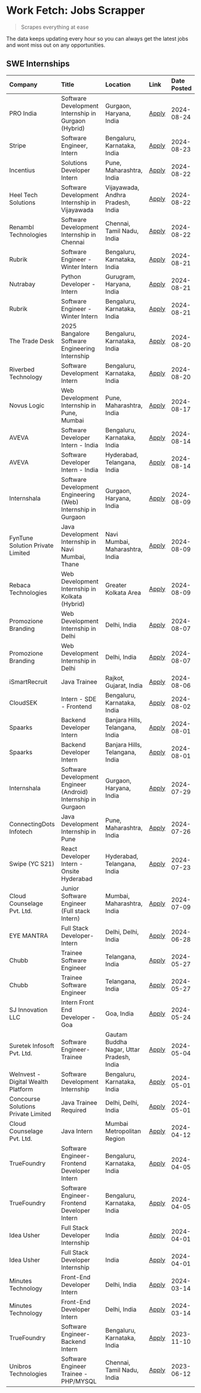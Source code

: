 # Work Fetch: Jobs Scrapper
> Scrapes everything at ease

The data keeps updating every hour so you can always get the latest jobs and wont miss out on any opportunities.

## SWE Internships
<!--START_SECTION:workfetch-->
| Company                             | Title                                                         | Location                                  | Link                                                                                                                                                                                                                                                                                     | Date Posted   |
|:------------------------------------|:--------------------------------------------------------------|:------------------------------------------|:-----------------------------------------------------------------------------------------------------------------------------------------------------------------------------------------------------------------------------------------------------------------------------------------|:--------------|
| PRO India                           | Software Development Internship in Gurgaon (Hybrid)           | Gurgaon, Haryana, India                   | [Apply](https://in.linkedin.com/jobs/view/software-development-internship-in-gurgaon-hybrid-at-pro-india-4009587664?position=53&pageNum=0&refId=XGE1ga50wSwK%2BoWfh7q2TA%3D%3D&trackingId=UjwC4%2BlotA1BbXiK6jZf9w%3D%3D&trk=public_jobs_jserp-result_search-card)                       | 2024-08-24    |
| Stripe                              | Software Engineer, Intern                                     | Bengaluru, Karnataka, India               | [Apply](https://in.linkedin.com/jobs/view/software-engineer-intern-at-stripe-4008214242?position=2&pageNum=0&refId=XGE1ga50wSwK%2BoWfh7q2TA%3D%3D&trackingId=KdvH9PPaubWVredTXquV9w%3D%3D&trk=public_jobs_jserp-result_search-card)                                                      | 2024-08-23    |
| Incentius                           | Solutions Developer Intern                                    | Pune, Maharashtra, India                  | [Apply](https://in.linkedin.com/jobs/view/solutions-developer-intern-at-incentius-4005695869?position=36&pageNum=0&refId=XGE1ga50wSwK%2BoWfh7q2TA%3D%3D&trackingId=2pL437jj9IsvusLVqNfPzQ%3D%3D&trk=public_jobs_jserp-result_search-card)                                                | 2024-08-22    |
| Heel Tech Solutions                 | Software Development Internship in Vijayawada                 | Vijayawada, Andhra Pradesh, India         | [Apply](https://in.linkedin.com/jobs/view/software-development-internship-in-vijayawada-at-heel-tech-solutions-4007906692?position=46&pageNum=0&refId=XGE1ga50wSwK%2BoWfh7q2TA%3D%3D&trackingId=UbibNw2mvIQZ4yMy2s8lag%3D%3D&trk=public_jobs_jserp-result_search-card)                   | 2024-08-22    |
| Renambl Technologies                | Software Development Internship in Chennai                    | Chennai, Tamil Nadu, India                | [Apply](https://in.linkedin.com/jobs/view/software-development-internship-in-chennai-at-renambl-technologies-4007910299?position=56&pageNum=0&refId=XGE1ga50wSwK%2BoWfh7q2TA%3D%3D&trackingId=ipCPYUO2OWmwlbhlDH7KJQ%3D%3D&trk=public_jobs_jserp-result_search-card)                     | 2024-08-22    |
| Rubrik                              | Software Engineer - Winter Intern                             | Bengaluru, Karnataka, India               | [Apply](https://in.linkedin.com/jobs/view/software-engineer-winter-intern-at-rubrik-4006567784?position=27&pageNum=0&refId=XGE1ga50wSwK%2BoWfh7q2TA%3D%3D&trackingId=YYzeoatXjtxAxPB9s5RBzQ%3D%3D&trk=public_jobs_jserp-result_search-card)                                              | 2024-08-21    |
| Nutrabay                            | Python Developer - Intern                                     | Gurugram, Haryana, India                  | [Apply](https://in.linkedin.com/jobs/view/python-developer-intern-at-nutrabay-4003909226?position=55&pageNum=0&refId=XGE1ga50wSwK%2BoWfh7q2TA%3D%3D&trackingId=6ZeGhSsmypWtb7BsKTAzgw%3D%3D&trk=public_jobs_jserp-result_search-card)                                                    | 2024-08-21    |
| Rubrik                              | Software Engineer - Winter Intern                             | Bengaluru, Karnataka, India               | [Apply](https://in.linkedin.com/jobs/view/software-engineer-winter-intern-at-rubrik-4006567784?position=2&pageNum=2&refId=gZnMzblkRnDPMT4vzQIDLQ%3D%3D&trackingId=CsJebK%2FWrfCUut4J%2B73V8Q%3D%3D&trk=public_jobs_jserp-result_search-card)                                             | 2024-08-21    |
| The Trade Desk                      | 2025 Bangalore Software Engineering Internship                | Bengaluru, Karnataka, India               | [Apply](https://in.linkedin.com/jobs/view/2025-bangalore-software-engineering-internship-at-the-trade-desk-3987456531?position=11&pageNum=0&refId=XGE1ga50wSwK%2BoWfh7q2TA%3D%3D&trackingId=l12GoKG3gVpKoZoB1o951w%3D%3D&trk=public_jobs_jserp-result_search-card)                       | 2024-08-20    |
| Riverbed Technology                 | Software Development Intern                                   | Bengaluru, Karnataka, India               | [Apply](https://in.linkedin.com/jobs/view/software-development-intern-at-riverbed-technology-4004467559?position=43&pageNum=0&refId=XGE1ga50wSwK%2BoWfh7q2TA%3D%3D&trackingId=S2WTDcDGLQIfS4AIgdSUaw%3D%3D&trk=public_jobs_jserp-result_search-card)                                     | 2024-08-20    |
| Novus Logic                         | Web Development Internship in Pune, Mumbai                    | Pune, Maharashtra, India                  | [Apply](https://in.linkedin.com/jobs/view/web-development-internship-in-pune-mumbai-at-novus-logic-4003713081?position=60&pageNum=0&refId=XGE1ga50wSwK%2BoWfh7q2TA%3D%3D&trackingId=pJmo7eocq8QBop43zSCcpQ%3D%3D&trk=public_jobs_jserp-result_search-card)                               | 2024-08-17    |
| AVEVA                               | Software Developer Intern - India                             | Bengaluru, Karnataka, India               | [Apply](https://in.linkedin.com/jobs/view/software-developer-intern-india-at-aveva-3998279987?position=10&pageNum=0&refId=XGE1ga50wSwK%2BoWfh7q2TA%3D%3D&trackingId=oqKBNpWZjQayUaoLy3zvfw%3D%3D&trk=public_jobs_jserp-result_search-card)                                               | 2024-08-14    |
| AVEVA                               | Software Developer Intern - India                             | Hyderabad, Telangana, India               | [Apply](https://in.linkedin.com/jobs/view/software-developer-intern-india-at-aveva-3998281598?position=13&pageNum=0&refId=XGE1ga50wSwK%2BoWfh7q2TA%3D%3D&trackingId=9GaYPD63PeBvOpOYrHcKuQ%3D%3D&trk=public_jobs_jserp-result_search-card)                                               | 2024-08-14    |
| Internshala                         | Software Development Engineering (Web) Internship in Gurgaon  | Gurgaon, Haryana, India                   | [Apply](https://in.linkedin.com/jobs/view/software-development-engineering-web-internship-in-gurgaon-at-internshala-3997620471?position=4&pageNum=0&refId=XGE1ga50wSwK%2BoWfh7q2TA%3D%3D&trackingId=u%2BNrLIol2QXxo5YbvcuwPA%3D%3D&trk=public_jobs_jserp-result_search-card)             | 2024-08-09    |
| FynTune Solution Private Limited    | Java Development Internship in Navi Mumbai, Thane             | Navi Mumbai, Maharashtra, India           | [Apply](https://in.linkedin.com/jobs/view/java-development-internship-in-navi-mumbai-thane-at-fyntune-solution-private-limited-3997617373?position=19&pageNum=0&refId=XGE1ga50wSwK%2BoWfh7q2TA%3D%3D&trackingId=TdmJ1Vzgf3JQ%2FBL485VKGw%3D%3D&trk=public_jobs_jserp-result_search-card) | 2024-08-09    |
| Rebaca Technologies                 | Web Development Internship in Kolkata (Hybrid)                | Greater Kolkata Area                      | [Apply](https://in.linkedin.com/jobs/view/web-development-internship-in-kolkata-hybrid-at-rebaca-technologies-3997621369?position=44&pageNum=0&refId=XGE1ga50wSwK%2BoWfh7q2TA%3D%3D&trackingId=CSo05mNemHSWJYbObRHkbA%3D%3D&trk=public_jobs_jserp-result_search-card)                    | 2024-08-09    |
| Promozione Branding                 | Web Development Internship in Delhi                           | Delhi, India                              | [Apply](https://in.linkedin.com/jobs/view/web-development-internship-in-delhi-at-promozione-branding-3995559880?position=29&pageNum=0&refId=XGE1ga50wSwK%2BoWfh7q2TA%3D%3D&trackingId=O8VsLAXxRUx6kqoiX%2Bu6Sg%3D%3D&trk=public_jobs_jserp-result_search-card)                           | 2024-08-07    |
| Promozione Branding                 | Web Development Internship in Delhi                           | Delhi, India                              | [Apply](https://in.linkedin.com/jobs/view/web-development-internship-in-delhi-at-promozione-branding-3995559880?position=4&pageNum=2&refId=gZnMzblkRnDPMT4vzQIDLQ%3D%3D&trackingId=wqEAz7W%2FB2y24pmsA%2BM%2FBQ%3D%3D&trk=public_jobs_jserp-result_search-card)                          | 2024-08-07    |
| iSmartRecruit                       | Java Trainee                                                  | Rajkot, Gujarat, India                    | [Apply](https://in.linkedin.com/jobs/view/java-trainee-at-ismartrecruit-3992301825?position=38&pageNum=0&refId=XGE1ga50wSwK%2BoWfh7q2TA%3D%3D&trackingId=Xr35k1U0lTyTTwGkLhEE5Q%3D%3D&trk=public_jobs_jserp-result_search-card)                                                          | 2024-08-06    |
| CloudSEK                            | Intern - SDE - Frontend                                       | Bengaluru, Karnataka, India               | [Apply](https://in.linkedin.com/jobs/view/intern-sde-frontend-at-cloudsek-3991574495?position=25&pageNum=0&refId=XGE1ga50wSwK%2BoWfh7q2TA%3D%3D&trackingId=25CzLF9Mkkp1mnPwCTsHQg%3D%3D&trk=public_jobs_jserp-result_search-card)                                                        | 2024-08-02    |
| Spaarks                             | Backend Developer Intern                                      | Banjara Hills, Telangana, India           | [Apply](https://in.linkedin.com/jobs/view/backend-developer-intern-at-spaarks-3990226465?position=31&pageNum=0&refId=XGE1ga50wSwK%2BoWfh7q2TA%3D%3D&trackingId=YWRXxT1XfJ7DPPU1SpTV6A%3D%3D&trk=public_jobs_jserp-result_search-card)                                                    | 2024-08-01    |
| Spaarks                             | Backend Developer Intern                                      | Banjara Hills, Telangana, India           | [Apply](https://in.linkedin.com/jobs/view/backend-developer-intern-at-spaarks-3990226465?position=6&pageNum=2&refId=gZnMzblkRnDPMT4vzQIDLQ%3D%3D&trackingId=zA0%2FXEGCyAnpq8%2FDzEymEw%3D%3D&trk=public_jobs_jserp-result_search-card)                                                   | 2024-08-01    |
| Internshala                         | Software Development Engineer (Android) Internship in Gurgaon | Gurgaon, Haryana, India                   | [Apply](https://in.linkedin.com/jobs/view/software-development-engineer-android-internship-in-gurgaon-at-internshala-3987153031?position=51&pageNum=0&refId=XGE1ga50wSwK%2BoWfh7q2TA%3D%3D&trackingId=1EfNLSnWJbDjifKdnEJ3hA%3D%3D&trk=public_jobs_jserp-result_search-card)             | 2024-07-29    |
| ConnectingDots Infotech             | Java Development Internship in Pune                           | Pune, Maharashtra, India                  | [Apply](https://in.linkedin.com/jobs/view/java-development-internship-in-pune-at-connectingdots-infotech-3983314097?position=42&pageNum=0&refId=XGE1ga50wSwK%2BoWfh7q2TA%3D%3D&trackingId=0fU3Y50O%2F2kiH5SvFA0p4g%3D%3D&trk=public_jobs_jserp-result_search-card)                       | 2024-07-26    |
| Swipe (YC S21)                      | React Developer Intern - Onsite Hyderabad                     | Hyderabad, Telangana, India               | [Apply](https://in.linkedin.com/jobs/view/react-developer-intern-onsite-hyderabad-at-swipe-yc-s21-3981326010?position=45&pageNum=0&refId=XGE1ga50wSwK%2BoWfh7q2TA%3D%3D&trackingId=2fTYn1tcOKxCkMytFc6f8w%3D%3D&trk=public_jobs_jserp-result_search-card)                                | 2024-07-23    |
| Cloud Counselage Pvt. Ltd.          | Junior Software Engineer (Full stack Intern)                  | Mumbai, Maharashtra, India                | [Apply](https://in.linkedin.com/jobs/view/junior-software-engineer-full-stack-intern-at-cloud-counselage-pvt-ltd-3967725851?position=21&pageNum=0&refId=XGE1ga50wSwK%2BoWfh7q2TA%3D%3D&trackingId=an5wMdCTEGbezmnMOKDlFA%3D%3D&trk=public_jobs_jserp-result_search-card)                 | 2024-07-09    |
| EYE MANTRA                          | Full Stack Developer- Intern                                  | Delhi, Delhi, India                       | [Apply](https://in.linkedin.com/jobs/view/full-stack-developer-intern-at-eye-mantra-3960988037?position=58&pageNum=0&refId=XGE1ga50wSwK%2BoWfh7q2TA%3D%3D&trackingId=4zPqmagmxgsVGrpedGpaQw%3D%3D&trk=public_jobs_jserp-result_search-card)                                              | 2024-06-28    |
| Chubb                               | Trainee Software Engineer                                     | Telangana, India                          | [Apply](https://in.linkedin.com/jobs/view/trainee-software-engineer-at-chubb-3955950075?position=35&pageNum=0&refId=XGE1ga50wSwK%2BoWfh7q2TA%3D%3D&trackingId=Lmj85KixA%2FZlaPgtn4TP4w%3D%3D&trk=public_jobs_jserp-result_search-card)                                                   | 2024-05-27    |
| Chubb                               | Trainee Software Engineer                                     | Telangana, India                          | [Apply](https://in.linkedin.com/jobs/view/trainee-software-engineer-at-chubb-3955950075?position=10&pageNum=2&refId=gZnMzblkRnDPMT4vzQIDLQ%3D%3D&trackingId=Z2V8jx6EwdeC3jJj9E%2FQ0Q%3D%3D&trk=public_jobs_jserp-result_search-card)                                                     | 2024-05-27    |
| SJ Innovation LLC                   | Intern Front End Developer - Goa                              | Goa, India                                | [Apply](https://in.linkedin.com/jobs/view/intern-front-end-developer-goa-at-sj-innovation-llc-3931678611?position=17&pageNum=0&refId=XGE1ga50wSwK%2BoWfh7q2TA%3D%3D&trackingId=50tt%2FDnBJ5%2BSgaWmUUl0hA%3D%3D&trk=public_jobs_jserp-result_search-card)                                | 2024-05-24    |
| Suretek Infosoft Pvt. Ltd.          | Software Engineer-Trainee                                     | Gautam Buddha Nagar, Uttar Pradesh, India | [Apply](https://in.linkedin.com/jobs/view/software-engineer-trainee-at-suretek-infosoft-pvt-ltd-3916999948?position=49&pageNum=0&refId=XGE1ga50wSwK%2BoWfh7q2TA%3D%3D&trackingId=wa1t95k3f4ofbxcK%2FHJRYA%3D%3D&trk=public_jobs_jserp-result_search-card)                                | 2024-05-04    |
| WeInvest - Digital Wealth Platform  | Software Development Internship                               | Bengaluru, Karnataka, India               | [Apply](https://in.linkedin.com/jobs/view/software-development-internship-at-weinvest-digital-wealth-platform-3912867225?position=3&pageNum=0&refId=XGE1ga50wSwK%2BoWfh7q2TA%3D%3D&trackingId=1yq%2B2%2BPNjuKwhwWe5%2BOyZA%3D%3D&trk=public_jobs_jserp-result_search-card)               | 2024-05-01    |
| Concourse Solutions Private Limited | Java Trainee Required                                         | Delhi, Delhi, India                       | [Apply](https://in.linkedin.com/jobs/view/java-trainee-required-at-concourse-solutions-private-limited-3912869388?position=16&pageNum=0&refId=XGE1ga50wSwK%2BoWfh7q2TA%3D%3D&trackingId=u39qU2Mjl1LCGR6Oj%2F%2Ft2A%3D%3D&trk=public_jobs_jserp-result_search-card)                       | 2024-05-01    |
| Cloud Counselage Pvt. Ltd.          | Java Intern                                                   | Mumbai Metropolitan Region                | [Apply](https://in.linkedin.com/jobs/view/java-intern-at-cloud-counselage-pvt-ltd-3896025667?position=52&pageNum=0&refId=XGE1ga50wSwK%2BoWfh7q2TA%3D%3D&trackingId=GoPi78cmnmeZtuIwwbHanQ%3D%3D&trk=public_jobs_jserp-result_search-card)                                                | 2024-04-12    |
| TrueFoundry                         | Software Engineer- Frontend Developer Intern                  | Bengaluru, Karnataka, India               | [Apply](https://in.linkedin.com/jobs/view/software-engineer-frontend-developer-intern-at-truefoundry-3887320206?position=34&pageNum=0&refId=XGE1ga50wSwK%2BoWfh7q2TA%3D%3D&trackingId=fq8ncpetwGVz%2BaPV1UAOlg%3D%3D&trk=public_jobs_jserp-result_search-card)                           | 2024-04-05    |
| TrueFoundry                         | Software Engineer- Frontend Developer Intern                  | Bengaluru, Karnataka, India               | [Apply](https://in.linkedin.com/jobs/view/software-engineer-frontend-developer-intern-at-truefoundry-3887320206?position=9&pageNum=2&refId=gZnMzblkRnDPMT4vzQIDLQ%3D%3D&trackingId=AnIVs8KviUutuV5ZgDs%2FFA%3D%3D&trk=public_jobs_jserp-result_search-card)                              | 2024-04-05    |
| Idea Usher                          | Full Stack Developer Internship                               | India                                     | [Apply](https://in.linkedin.com/jobs/view/full-stack-developer-internship-at-idea-usher-3879565540?position=32&pageNum=0&refId=XGE1ga50wSwK%2BoWfh7q2TA%3D%3D&trackingId=Mnuqxo9WK7ZliGOjkuppQg%3D%3D&trk=public_jobs_jserp-result_search-card)                                          | 2024-04-01    |
| Idea Usher                          | Full Stack Developer Internship                               | India                                     | [Apply](https://in.linkedin.com/jobs/view/full-stack-developer-internship-at-idea-usher-3879565540?position=7&pageNum=2&refId=gZnMzblkRnDPMT4vzQIDLQ%3D%3D&trackingId=V0AxAkfeyPKoIfT88vn1%2FA%3D%3D&trk=public_jobs_jserp-result_search-card)                                           | 2024-04-01    |
| Minutes Technology                  | Front-End Developer Intern                                    | Delhi, India                              | [Apply](https://in.linkedin.com/jobs/view/front-end-developer-intern-at-minutes-technology-3853712549?position=28&pageNum=0&refId=XGE1ga50wSwK%2BoWfh7q2TA%3D%3D&trackingId=yqFmqU%2BySj0s%2B1QcMfOy0w%3D%3D&trk=public_jobs_jserp-result_search-card)                                   | 2024-03-14    |
| Minutes Technology                  | Front-End Developer Intern                                    | Delhi, India                              | [Apply](https://in.linkedin.com/jobs/view/front-end-developer-intern-at-minutes-technology-3853712549?position=3&pageNum=2&refId=gZnMzblkRnDPMT4vzQIDLQ%3D%3D&trackingId=7x4CEWmLuolyi34zZjWsJw%3D%3D&trk=public_jobs_jserp-result_search-card)                                          | 2024-03-14    |
| TrueFoundry                         | Software Engineer-Backend Intern                              | Bengaluru, Karnataka, India               | [Apply](https://in.linkedin.com/jobs/view/software-engineer-backend-intern-at-truefoundry-3779508170?position=54&pageNum=0&refId=XGE1ga50wSwK%2BoWfh7q2TA%3D%3D&trackingId=ShXsNs2cWuqmlHiYE0RCJg%3D%3D&trk=public_jobs_jserp-result_search-card)                                        | 2023-11-10    |
| Unibros Technologies                | Software Engineer Trainee - PHP/MYSQL                         | Chennai, Tamil Nadu, India                | [Apply](https://in.linkedin.com/jobs/view/software-engineer-trainee-php-mysql-at-unibros-technologies-3656599241?position=59&pageNum=0&refId=XGE1ga50wSwK%2BoWfh7q2TA%3D%3D&trackingId=f1xkV3RGSi%2Brz0sJEMYYrw%3D%3D&trk=public_jobs_jserp-result_search-card)                          | 2023-06-12    |
<!--END_SECTION:workfetch-->

